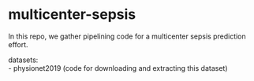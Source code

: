 # multicenter-sepsis

In this repo, we gather pipelining code for a multicenter sepsis prediction effort.

datasets:   
    - physionet2019 (code for downloading and extracting this dataset)   

